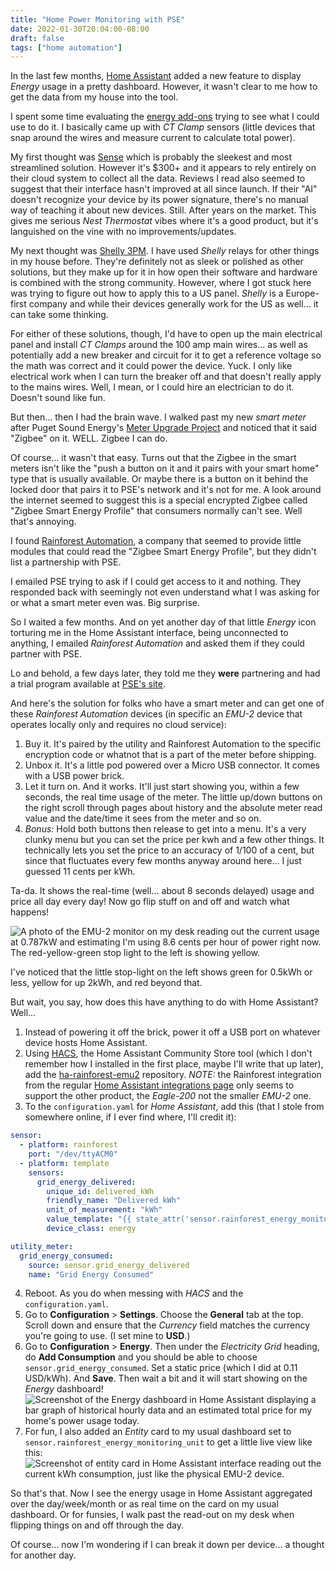 ```yaml
---
title: "Home Power Monitoring with PSE"
date: 2022-01-30T20:04:00-08:00
draft: false
tags: ["home automation"]
---
```


In the last few months, [Home Assistant](https://www.home-assistant.io/) added a new feature to display *Energy* usage in a pretty dashboard. However, it wasn't clear to me how to get the data from my house into the tool.

I spent some time evaluating the [energy add-ons](https://www.home-assistant.io/integrations/#energy) trying to see what I could use to do it. I basically came up with *CT Clamp* sensors (little devices that snap around the wires and measure current to calculate total power).

My first thought was [Sense](https://sense.com/) which is probably the sleekest and most streamlined solution. However it's $300+ and it appears to rely entirely on their cloud system to collect all the data. Reviews I read also seemed to suggest that their interface hasn't improved at all since launch. If their "AI" doesn't recognize your device by its power signature, there's no manual way of teaching it about new devices. Still. After years on the market. This gives me serious *Nest Thermostat* vibes where it's a good product, but it's languished on the vine with no improvements/updates.

My next thought was [Shelly 3PM](https://shelly.cloud/products/shelly-3em-smart-home-automation-energy-meter/). I have used *Shelly* relays for other things in my house before. They're definitely not as sleek or polished as other solutions, but they make up for it in how open their software and hardware is combined with the strong community. However, where I got stuck here was trying to figure out how to apply this to a US panel. *Shelly* is a Europe-first company and while their devices generally work for the US as well... it can take some thinking.

For either of these solutions, though, I'd have to open up the main electrical panel and install *CT Clamps* around the 100 amp main wires... as well as potentially add a new breaker and circuit for it to get a reference voltage so the math was correct and it could power the device. Yuck. I only like electrical work when I can turn the breaker off and that doesn't really apply to the mains wires. Well, I mean, or I could hire an electrician to do it. Doesn't sound like fun.

But then... then I had the brain wave. I walked past my new *smart meter* after Puget Sound Energy's [Meter Upgrade Project](https://www.pse.com/pages/meter-upgrade) and noticed that it said "Zigbee" on it. WELL. Zigbee I can do.

Of course... it wasn't that easy. Turns out that the Zigbee in the smart meters isn't like the "push a button on it and it pairs with your smart home" type that is usually available. Or maybe there is a button on it behind the locked door that pairs it to PSE's network and it's not for me. A look around the internet seemed to suggest this is a special encrypted Zigbee called "Zigbee Smart Energy Profile" that consumers normally can't see. Well that's annoying.

I found [Rainforest Automation](https://www.rainforestautomation.com/homeowners/), a company that seemed to provide little modules that could read the "Zigbee Smart Energy Profile", but they didn't list a partnership with PSE.

I emailed PSE trying to ask if I could get access to it and nothing. They responded back with seemingly not even understand what I was asking for or what a smart meter even was. Big surprise.

So I waited a few months. And on yet another day of that little *Energy* icon torturing me in the Home Assistant interface, being unconnected to anything, I emailed *Rainforest Automation* and asked them if they could partner with PSE.

Lo and behold, a few days later, they told me they **were** partnering and had a trial program available at [PSE's site](https://www.pse.com/rebates/home-energy-display).

And here's the solution for folks who have a smart meter and can get one of these *Rainforest Automation* devices (in specific an *EMU-2* device that operates locally only and requires no cloud service):

1. Buy it. It's paired by the utility and Rainforest Automation to the specific encryption code or whatnot that is a part of the meter before shipping.
1. Unbox it. It's a little pod powered over a Micro USB connector. It comes with a USB power brick.
1. Let it turn on. And it works. It'll just start showing you, within a few seconds, the real time usage of the meter. The little up/down buttons on the right scroll through pages about history and the absolute meter read value and the date/time it sees from the meter and so on.
1. *Bonus:* Hold both buttons then release to get into a menu. It's a very clunky menu but you can set the price per kwh and a few other things. It technically lets you set the price to an accuracy of 1/100 of a cent, but since that fluctuates every few months anyway around here... I just guessed 11 cents per kWh.

Ta-da. It shows the real-time (well... about 8 seconds delayed) usage and price all day every day! Now go flip stuff on and off and watch what happens!

![A photo of the EMU-2 monitor on my desk reading out the current usage at 0.787kW and estimating I'm using 8.6 cents per hour of power right now. The red-yellow-green stop light to the left is showing yellow.](/2022-01-30-emu-2.png)

I've noticed that the little stop-light on the left shows green for 0.5kWh or less, yellow for up 2kWh, and red beyond that.

But wait, you say, how does this have anything to do with Home Assistant? Well...

1. Instead of powering it off the brick, power it off a USB port on whatever device hosts Home Assistant.
1. Using [HACS](https://hacs.xyz/), the Home Assistant Community Store tool (which I don't remember how I installed in the first place, maybe I'll write that up later), add the [ha-rainforest-emu2](https://github.com/damienheiser/ha-rainforest-emu2) repository. *NOTE:* the Rainforest integration from the regular [Home Assistant integrations page](https://www.home-assistant.io/integrations/rainforest_eagle/) only seems to support the other product, the *Eagle-200* not the smaller *EMU-2* one.
1. To the `configuration.yaml` for *Home Assistant*, add this (that I stole from somewhere online, if I ever find where, I'll credit it):

```YAML
sensor:
  - platform: rainforest
    port: "/dev/ttyACM0"
  - platform: template
    sensors:
      grid_energy_delivered:
        unique_id: delivered_kWh
        friendly_name: "Delivered kWh"
        unit_of_measurement: "kWh"
        value_template: "{{ state_attr('sensor.rainforest_energy_monitoring_unit','Delivered kWh') }}"
        device_class: energy

utility_meter:
  grid_energy_consumed:
    source: sensor.grid_energy_delivered
    name: "Grid Energy Consumed"
```

4. Reboot. As you do when messing with *HACS* and the `configuration.yaml`.
1. Go to **Configuration** > **Settings**. Choose the **General** tab at the top. Scroll down and ensure that the *Currency* field matches the currency you're going to use. (I set mine to **USD**.)
1. Go to **Configuration** > **Energy**. Then under the *Electricity Grid* heading, do **Add Consumption** and you should be able to choose `sensor.grid_energy_consumed`. Set a static price (which I did at 0.11 USD/kWh). And **Save**. Then wait a bit and it will start showing on the *Energy* dashboard! ![Screenshot of the Energy dashboard in Home Assistant displaying a bar graph of historical hourly data and an estimated total price for my home's power usage today.](/2022-01-30-energy-dashboard.png)
1. For fun, I also added an *Entity* card to my usual dashboard set to `sensor.rainforest_energy_monitoring_unit` to get a little live view like this: ![Screenshot of entity card in Home Assistant interface reading out the current kWh consumption, just like the physical EMU-2 device.](/2022-01-30-entity.png)

So that's that. Now I see the energy usage in Home Assistant aggregated over the day/week/month or as real time on the card on my usual dashboard. Or for funsies, I walk past the read-out on my desk when flipping things on and off through the day.

Of course... now I'm wondering if I can break it down per device... a thought for another day.
